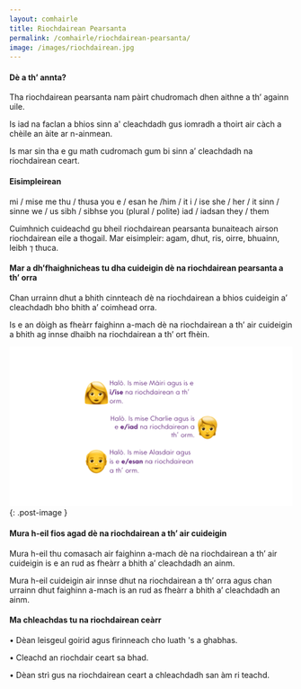 ```yaml
---
layout: comhairle
title: Riochdairean Pearsanta
permalink: /comhairle/riochdairean-pearsanta/
image: /images/riochdairean.jpg
---
```


#### Dè a th’ annta?

Tha riochdairean pearsanta nam pàirt chudromach dhen aithne a th’ againn uile.

Is iad na faclan a bhios sinn a' cleachdadh gus iomradh a thoirt air càch a chèile an àite ar n-ainmean.

Is mar sin tha e gu math cudromach gum bi sinn a’ cleachdadh na riochdairean ceart.

#### Eisimpleirean

mi / mise			me
thu / thusa		you
e / esan			he /him / it
i / ise			she / her / it
sinn / sinne		we / us
sibh / sibhse		you (plural / polite)
iad / iadsan		they / them

Cuimhnich cuideachd gu bheil riochdairean pearsanta bunaiteach airson riochdairean eile a thogail. Mar eisimpleir: agam, dhut, ris, oirre, bhuainn, leibh ⁊ thuca.

#### Mar a dh’fhaighnicheas tu dha cuideigin dè na riochdairean pearsanta a th’ orra

Chan urrainn dhut a bhith cinnteach dè na riochdairean a bhios cuideigin a’ cleachdadh bho bhith a’ coimhead orra.

Is e an dòigh as fheàrr faighinn a-mach dè na riochdairean a th’ air cuideigin a bhith ag innse dhaibh na riochdairean a th’ ort fhèin.

![](/images/riochdairean-pearsanta.jpg){: .post-image }

#### Mura h-eil fios agad dè na riochdairean  a th’ air cuideigin

Mura h-eil thu comasach air faighinn a-mach dè na riochdairean a th’ air cuideigin is e an rud as fheàrr a bhith a’ cleachdadh an ainm.

Mura h-eil cuideigin air innse dhut na riochdairean a th’ orra agus chan urrainn dhut faighinn a-mach is an rud as fheàrr a bhith a’ cleachdadh an ainm.

#### Ma chleachdas tu na riochdairean ceàrr

• Dèan leisgeul goirid agus fìrinneach cho luath 's a ghabhas.

• Cleachd an riochdair ceart sa bhad.

• Dèan strì gus na riochdairean ceart a chleachdadh san àm ri teachd.

